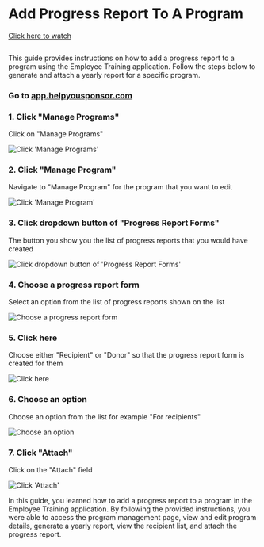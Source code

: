 # Add Progress Report To A Program

[Click here to watch](https://app.guidde.com/share/playbooks/hSHfKoVfUEvqVG9F7Ajv9h)

<figure><img src="https://firebasestorage.googleapis.com/v0/b/guidde-production.appspot.com/o/gif%2FhSHfKoVfUEvqVG9F7Ajv9h.gif?alt=media&#x26;token=d8cf6f56-9ad9-4fb1-9c61-c0c66a5ea6ce" alt=""><figcaption></figcaption></figure>

This guide provides instructions on how to add a progress report to a program using the Employee Training application. Follow the steps below to generate and attach a yearly report for a specific program.

### Go to [app.helpyousponsor.com](http://app.helpyousponsor.com)

### 1. Click "Manage Programs"

Click on "Manage Programs"

![Click 'Manage Programs'](https://static.guidde.com/v0/qg%2Fwl7tQvj4QObxHmT8TrK0RLT3zvo1%2FhSHfKoVfUEvqVG9F7Ajv9h%2FnH4W2qREKaSR9Q7gxfZw22\_doc.png?alt=media\&token=9123c1e1-3931-40d0-a280-44efefe0840b)

### 2. Click "Manage Program"

Navigate to "Manage Program" for the program that you want to edit

![Click 'Manage Program'](https://static.guidde.com/v0/qg%2Fwl7tQvj4QObxHmT8TrK0RLT3zvo1%2FhSHfKoVfUEvqVG9F7Ajv9h%2F1NU6MR6mcLRim8DZVBXaHZ\_doc.png?alt=media\&token=ac108cf8-f6eb-44e5-b547-42a8982138e7)

### 3. Click dropdown button of "Progress Report Forms"

The button you show you the list of progress reports that you would have created

![Click dropdown button of 'Progress Report Forms'](https://static.guidde.com/v0/qg%2Fwl7tQvj4QObxHmT8TrK0RLT3zvo1%2FhSHfKoVfUEvqVG9F7Ajv9h%2Fc5p8hcDHa3uMLsvEyhtQhs\_doc.png?alt=media\&token=8a02f7da-8aea-4f4e-a8cc-bf95a002ecba)

### 4. Choose a progress report form

Select an option from the list of progress reports shown on the list

![Choose a progress report form](https://static.guidde.com/v0/qg%2Fwl7tQvj4QObxHmT8TrK0RLT3zvo1%2FhSHfKoVfUEvqVG9F7Ajv9h%2F9kGxxsSY3qSzv3vpR1TGTi\_doc.png?alt=media\&token=1dd7190d-9f13-402e-ba06-dbc6537049f7)

### 5. Click here

Choose either "Recipient" or "Donor" so that the progress report form is created for them

![Click here](https://static.guidde.com/v0/qg%2Fwl7tQvj4QObxHmT8TrK0RLT3zvo1%2FhSHfKoVfUEvqVG9F7Ajv9h%2FdrKM3ns792PWhK1pFXvb4b\_doc.png?alt=media\&token=b4fc4e49-5490-4e8b-b126-dfd295f27fd6)

### 6. Choose an option

Choose an option from the list for example "For recipients"

![Choose an option](https://static.guidde.com/v0/qg%2Fwl7tQvj4QObxHmT8TrK0RLT3zvo1%2FhSHfKoVfUEvqVG9F7Ajv9h%2Fb7ZsG7hNxhsNnevgrHoPKM\_doc.png?alt=media\&token=f2b30cb0-57ea-4373-9177-60d585f170de)

### 7. Click "Attach"

Click on the "Attach" field

![Click 'Attach'](https://static.guidde.com/v0/qg%2Fwl7tQvj4QObxHmT8TrK0RLT3zvo1%2FhSHfKoVfUEvqVG9F7Ajv9h%2FcFvrZbk46fBqscCTigeAvf\_doc.png?alt=media\&token=b29dbccb-448e-4fec-8df3-0453d8221ea5)

In this guide, you learned how to add a progress report to a program in the Employee Training application. By following the provided instructions, you were able to access the program management page, view and edit program details, generate a yearly report, view the recipient list, and attach the progress report.
